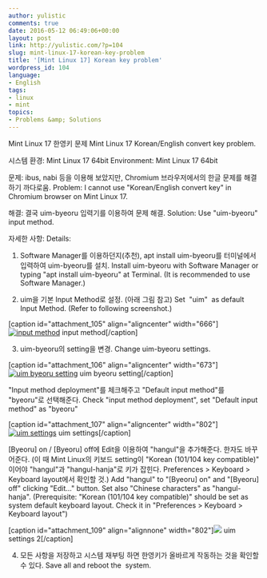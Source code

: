 ```yaml
---
author: yulistic
comments: true
date: 2016-05-12 06:49:06+00:00
layout: post
link: http://yulistic.com/?p=104
slug: mint-linux-17-korean-key-problem
title: '[Mint Linux 17] Korean key problem'
wordpress_id: 104
language:
- English
tags:
- linux
- mint
topics:
- Problems &amp; Solutions
---
```


Mint Linux 17 한영키 문제
Mint Linux 17 Korean/English convert key problem.

시스템 환경: Mint Linux 17 64bit
Environment: Mint Linux 17 64bit

문제: ibus, nabi 등을 이용해 보았지만, Chromium 브라우저에서의 한글 문제를 해결하기 까다로움.
Problem: I cannot use "Korean/English convert key" in Chromium browser on Mint Linux 17.

해결: 결국 uim-byeoru 입력기를 이용하여 문제 해결.
Solution: Use "uim-byeoru" input method.

자세한 사항:
Details:

1. Software Manager를 이용하던지(추천), apt install uim-byeoru를 터미널에서 입력하여 uim-byeoru를 설치.
Install uim-byeoru with Software Manager or typing "apt install uim-byeoru" at Terminal. (It is recommended to use Software Manager.)

2. uim을 기본 Input Method로 설정. (아래 그림 참고)
Set  "uim"  as default Input Method. (Refer to following screenshot.)

[caption id="attachment_105" align="aligncenter" width="666"][![input method](http://yulistic.com/wp-content/uploads/2014/08/input_method.png)](http://yulistic.com/wp-content/uploads/2014/08/input_method.png) input method[/caption]



3. uim-byeoru의 setting을 변경.
Change uim-byeoru settings.

[caption id="attachment_106" align="aligncenter" width="673"][![uim byeoru setting](http://yulistic.com/wp-content/uploads/2014/08/uim-input-method.png)](http://yulistic.com/wp-content/uploads/2014/08/uim-input-method.png) uim byeoru setting[/caption]



"Input method deployment"를 체크해주고 "Default input method"를 "byeoru"로 선택해준다.
Check "input method deployment", set "Default input method" as "byeoru"

[caption id="attachment_107" align="aligncenter" width="802"][![uim settings](http://yulistic.com/wp-content/uploads/2014/08/uim-pref-gtk_009.png)](http://yulistic.com/wp-content/uploads/2014/08/uim-pref-gtk_009.png) uim settings[/caption]



[Byeoru] on / [Byeoru] off에 Edit을 이용하여 "hangul"을 추가해준다. 한자도 바꾸어준다. (이 때 Mint Linux의 키보드 setting이 "Korean (101/104 key compatible)" 이어야 "hangul"과 "hangul-hanja"로 키가 잡힌다. Preferences > Keyboard > Keyboard layout에서 확인할 것.)
Add "hangul" to "[Byeoru] on" and "[Byeoru] off" clicking "Edit..." button. Set also "Chinese characters" as "hangul-hanja". (Prerequisite: "Korean (101/104 key compatible)" should be set as system default keyboard layout. Check it in "Preferences > Keyboard > Keyboard layout")

[caption id="attachment_109" align="alignnone" width="802"][![](http://yulistic.com/wp-content/uploads/2014/08/uim-setting-21.png)](http://yulistic.com/wp-content/uploads/2014/08/uim-setting-21.png) uim settings 2[/caption]



4. 모든 사항을 저장하고 시스템 재부팅 하면 한영키가 올바르게 작동하는 것을 확인할 수 있다.
Save all and reboot the  system.




